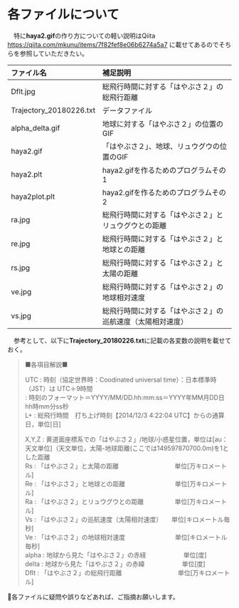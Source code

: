 # 各ファイルについて
　特に**haya2.gif**の作り方についての軽い説明はQiita
https://qiita.com/mkunu/items/7f82fef8e06b6274a5a7 に載せてあるのでそちらを参照していただきたい。

|ファイル名|補足説明|
|:--|:--|
|Dflt.jpg|総飛行時間に対する「はやぶさ２」の総飛行距離|
Trajectory_20180226.txt|データファイル|
alpha_delta.gif|地球に対する「はやぶさ２」の位置のGIF|
haya2.gif|「はやぶさ２」、地球、リュウグウの位置のGIF|
haya2.plt|haya2.gifを作るためのプログラムその1|
haya2plot.plt|haya2.gifを作るためのプログラムその2|
ra.jpg|総飛行時間に対する「はやぶさ２」とリュウグウとの距離|
re.jpg|総飛行時間に対する「はやぶさ２」と地球との距離|
rs.jpg|総飛行時間に対する「はやぶさ２」と太陽の距離　|
ve.jpg|総飛行時間に対する「はやぶさ２」の地球相対速度|
vs.jpg|総飛行時間に対する「はやぶさ２」の巡航速度（太陽相対速度）|

　参考として、以下に**Trajectory_20180226.txt**に記載の各変数の説明を載せておく。
>■各項目解説■
>
>UTC    : 時刻（協定世界時：Coodinated universal time）：日本標準時（JST）は UTC＋9時間  
>       : 時刻のフォーマット＝YYYY/MM/DD.hh:mm:ss＝YYYY年MM月DD日 hh時mm分ss秒     
>L+     : 総飛行時間　打ち上げ時刻【2014/12/3 4:22:04 UTC】からの通算日，単位[日]
>
> X,Y,Z : 黄道面座標系での「はやぶさ２」/地球/小惑星位置，単位は[au：天文単位]（天文単位，太陽-地球距離(ここでは149597870700.0m)を1とした距離                            
> Rs    : 「はやぶさ２」と太陽の距離　　　　　　　　　単位[万キロメートル]                                     
> Re    : 「はやぶさ２」と地球との距離　　　　　　　　単位[万キロメートル]                                    
> Ra    : 「はやぶさ２」とリュウグウとの距離　　　　　単位[万キロメートル]                                    
> Vs    : 「はやぶさ２」の巡航速度（太陽相対速度）　　単位[キロメートル毎秒]                                  
> Ve    : 「はやぶさ２」の地球相対速度　　　　　　　　単位[キロメートル毎秒]                                        
> alpha : 地球から見た「はやぶさ２」の赤経　　　　　　単位[度]  
> delta : 地球から見た「はやぶさ２」の赤緯　　　　　　単位[度]   
> Dflt  : 「はやぶさ２」の総飛行距離　　　　　　　　　単位[万キロメートル]   

各ファイルに疑問や誤りなどあれば、ご指摘お願いします。